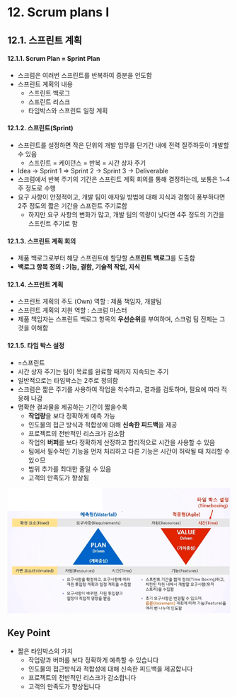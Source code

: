 # 12. Scrum plans I

## 12.1. 스프린트 계획

#### 12.1.1. Scrum Plan = Sprint Plan

- 스크럼은 여러번 스프린트를 반복하여 증분을 인도함
- 스프린트 계획의 내용
  - 스프린트 백로그
  - 스프린트 리스크
  - 타임박스와 스프린트 일정 계획



#### 12.1.2. 스프린트(Sprint)

- 스프린트를 설정하면 작은 단위의 개발 업무를 단기간 내에 전력 질주하듯이 개발할 수 있음
  - 스프린트 = 케이던스 = 반복 = 시간 상자 주기
- Idea -> Sprint 1 => Sprint 2 -> Sprint 3 -> Deliverable
- 스크럼에서 반복 주기의 기간은 스프린트 계획 회의를 통해 결정하는데, 보통은 1~4주 정도로 수행
- 요구 사항이 안정적이고, 개발 팀이 애자일 방법에 대해 지식과 경험이 풍부하다면 2주 정도의 짧은 기간을 스프린트 주기로함
  - 하지만 요구 사항의 변화가 많고, 개발 팀의 역량이 낮다면 4주 정도의 기간을 스프린트 주기로 함



#### 12.1.3. 스프린트 계획 회의

- 제품 백로그로부터 해당 스프린트에 할당할 **스프린트 백로그**를 도출함
- **백로그 항목 정의 : 기능, 결함, 기술적 작업, 지식**



#### 12.1.4. 스프린트 계획

- 스프린트 게획의 주도 (Own) 역할 : 제품 책임자, 개발팀
- 스프린트 계획의 지원 역할 : 스크럼 마스터
- 제품 책임자는 스프린트 백로그 항목의 **우선순위**를 부여하며, 스크럼 팀 전체는 그것을 이해함



#### 12.1.5. 타임 박스 설정

- =스프린트
- 시간 상자 주기는 팀이 목료를 완료할 때까지 지속되는 주기
- 일반적으로는 타임박스는 2주로 정의함
- 스크럼은 짧은 주기를 사용하여 작업을 착수하고, 결과를 검토하며, 필요에 따라 적응해 나감
- 명확한 결과물을 제공하는 기간이 짧을수록
  - **작업량**을 보다 정확하게 예측 가능
  - 인도물의 접근 방식과 적합성에 대해 **신속한 피드백**을 제공
  - 프로젝트의 전반적인 리스크가 감소함
  - 작업의 **버퍼**를 보다 정확하게 산정하고 합리적으로 시간을 사용할 수 있음
  - 팀에서 필수적인 기능을 먼저 처리하고 다른 기능은 시간이 허락될 때 처리할 수 있ㅇ므
  - 범위 추가를 최대한 줄일 수 있음
  - 고객의 만족도가 향상됨

![image-20220222202507092](image.assets/image-20220222202507092.png)

## Key Point

- 짧은 타임박스의 가치
  - 작업량과 버퍼를 보다 정확하게 예측할 수 있습니다
  - 인도물의 접근방식과 적합성에 대해 신속한 피드백을 제공합니다
  - 프로젝트의 전반적인 리스크가 감소합니다
  - 고객의 만족도가 향상됩니다